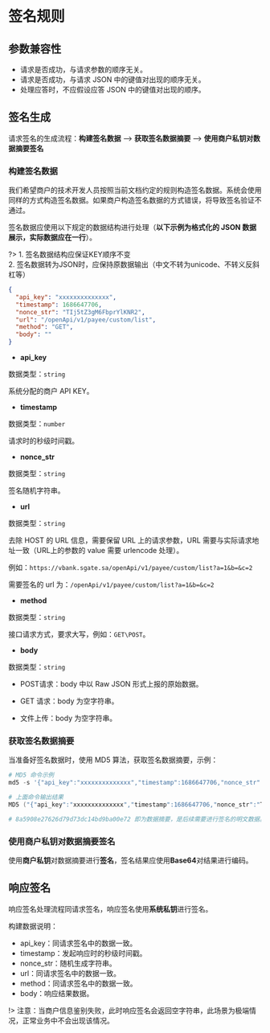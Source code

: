 # 签名规则

## 参数兼容性

- 请求是否成功，与请求参数的顺序无关。
- 请求是否成功，与请求 JSON 中的键值对出现的顺序无关。
- 处理应答时，不应假设应答 JSON 中的键值对出现的顺序。

## 签名生成



请求签名的生成流程：**构建签名数据** --> **获取签名数据摘要** --> **使用商户私钥对数据摘要签名**


### 构建签名数据

我们希望商户的技术开发人员按照当前文档约定的规则构造签名数据。系统会使用同样的方式构造签名数据。如果商户构造签名数据的方式错误，将导致签名验证不通过。

签名数据应使用以下规定的数据结构进行处理（**以下示例为格式化的 JSON 数据展示，实际数据应在一行**）。

?> 1. 签名数据结构应保证KEY顺序不变
<br> 2. 签名数据转为JSON时，应保持原数据输出（中文不转为unicode、不转义反斜杠等）

```json
{
  "api_key": "xxxxxxxxxxxxxx",
  "timestamp": 1686647706,
  "nonce_str": "TIj5tZ3gM6FbprYlKNR2",
  "url": "/openApi/v1/payee/custom/list",
  "method": "GET",
  "body": ""
}
```

* **api_key**

数据类型：`string`

系统分配的商户 API KEY。


* **timestamp**

数据类型：`number`

请求时的秒级时间戳。

* **nonce_str**

数据类型：`string`

签名随机字符串。

* **url**

数据类型：`string`

去除 HOST 的 URL 信息，需要保留 URL 上的请求参数，URL 需要与实际请求地址一致（URL上的参数的 value 需要 urlencode 处理）。

例如：`https://vbank.sgate.sa/openApi/v1/payee/custom/list?a=1&b=&c=2`

需要签名的 url 为：`/openApi/v1/payee/custom/list?a=1&b=&c=2`


* **method**

数据类型：`string`

接口请求方式，要求大写，例如：`GET\POST`。


* **body**

数据类型：`string`

  * POST请求：body 中以 Raw JSON 形式上报的原始数据。

  * GET 请求：body 为空字符串。

  * 文件上传：body 为空字符串。

### 获取签名数据摘要


当准备好签名数据时，使用 MD5 算法，获取签名数据摘要，示例：

```powershell
# MD5 命令示例
md5 -s '{"api_key":"xxxxxxxxxxxxxx","timestamp":1686647706,"nonce_str":"TIj5tZ3gM6FbprYlKNR2","url":"/openApi/v1/payee/custom/list","method":"GET","body":""}'

# 上面命令输出结果
MD5 ("{"api_key":"xxxxxxxxxxxxxx","timestamp":1686647706,"nonce_str":"TIj5tZ3gM6FbprYlKNR2","url":"/openApi/v1/payee/custom/list","method":"GET","body":""}") = 8a5908e27626d79d73dc14bd9ba00e72

# 8a5908e27626d79d73dc14bd9ba00e72 即为数据摘要，是后续需要进行签名的明文数据。
```

### 使用商户私钥对数据摘要签名

使用**商户私钥**对数据摘要进行**签名**，签名结果应使用**Base64**对结果进行编码。

## 响应签名

响应签名处理流程同请求签名，响应签名使用**系统私钥**进行签名。

构建数据说明：

* api_key：同请求签名中的数据一致。
* timestamp：发起响应时的秒级时间戳。
* nonce_str：随机生成字符串。
* url：同请求签名中的数据一致。
* method：同请求签名中的数据一致。
* body：响应结果数据。

!>  注意：当商户信息鉴别失败，此时响应签名会返回空字符串，此场景为极端情况，正常业务中不会出现该情况。